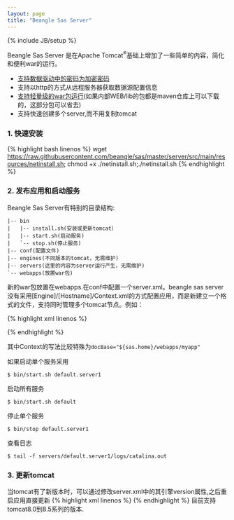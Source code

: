 ```yaml
---
layout: page
title: "Beangle Sas Server"
---
```

{% include JB/setup %}

Beangle Sas Server 是在Apache Tomcat<sup>®</sup>基础上增加了一些简单的内容，简化和便利war的运行。

* [支持数据驱动中的密码为加密密码](/sas/resource.html)
* 支持以http的方式从远程服务器获取数据源配置信息
* [支持轻量级的war包运行](/sas/lightwar.html)(如果内部WEB/lib的包都是maven仓库上可以下载的，这部分包可以省去)
* 支持快速创建多个server,而不用复制tomcat

### 1. 快速安装

{% highlight bash linenos %}
wget https://raw.githubusercontent.com/beangle/sas/master/server/src/main/resources/netinstall.sh; chmod +x ./netinstall.sh;./netinstall.sh
{% endhighlight %}
### 2. 发布应用和启动服务

Beangle Sas Server有特别的目录结构:

    |-- bin
    |   |-- install.sh(安装或更新tomcat）
    |   |-- start.sh(启动服务)
    |   `-- stop.sh(停止服务)
    |-- conf(配置文件)
    |-- engines(不同版本的tomcat，无需维护)
    |-- servers(这里的内容为server运行产生，无需维护)
    `-- webapps(放置war包)

新的war包放置在webapps.在conf中配置一个server.xml。beangle sas server没有采用[Engine]/[Hostname]/Context.xml的方式配置应用，而是新建立一个格式的文件，支持同时管理多个tomcat节点。例如：

{% highlight xml linenos %}
<?xml version='1.0' encoding='utf-8'?>
<Sas>
  <!--从这里下载webapp的各类依赖性，如果涉及到没有开源的包，可以改为自己的伺服-->
  <Repository remote="maven.aliyun.com/nexus/content/groups/public"/>

  <Engines>
    <Engine name="tomcat80" type="tomcat" version="8.0.44">
      <!--添加数据源需要的驱动,没有该类型数据库需要的可以省略-->
      <Jar gav="org.postgresql:postgresql:42.1.1"/>
      <!--添加本地驱动,例如需要访问Oracle-->
      <Jar path="/opt/oracle/ojdbc6.jar"/>
    </Engine>
  </Engines>

  <Farms>
    <Farm name="default" engine="tomcat80">
      <JvmArgs opts="-noverify -Xmx500M -Xms500M"/>
      <Http acceptCount="100" maxThreads="200" minSpareThreads="10"
            connectionTimeout="20000" disableUploadTimeout="true" compression="off" />
      <Server name="server1" http="8080"  />
      <Server name="server2" http="8081"  />
    </Farm>
  </Farms>

<!--
  <Webapps>
    <Webapp name="${your_app_name}" reloadable="false" docBase="${as.home}/webapps/${your_war_name}">
      <ResourceRef ref="jdbc/${datasource}"/>
    </Webapp>
  </Webapps>

  <Resources>
    <Resource  name="jdbc/${datasource}"   driverClassName="org.postgresql.Driver"
                      url="jdbc:postgresql://localhost:5432/postgres"   type="javax.sql.DataSource"
                      username="postgres"  password="postgres" />
  </Resources>

  <Deployments>
    <Deployment webapp="${your_app_name}" on="default" path="/${context_path}"  />
  </Deployments>
 -->
</Tomcat>

{% endhighlight %}

其中Context的写法比较特殊为`docBase="${sas.home}/webapps/myapp"`

如果启动单个服务采用

    $ bin/start.sh default.server1

启动所有服务

    $ bin/start.sh default

停止单个服务

    $ bin/stop default.server1

查看日志

    $ tail -f servers/default.server1/logs/catalina.out

### 3. 更新tomcat

当tomcat有了新版本时，可以通过修改server.xml中的其引擎version属性,之后重启应用直接更新
{% highlight xml linenos %}
<Engine name="tomcat80" type="tomcat" version="8.5.15">
</Engine>
{% endhighlight %}
目前支持tomcat8.0到8.5系列的版本.
